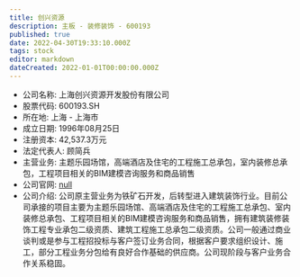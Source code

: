 ```yaml
---
title: 创兴资源
description: 主板 - 装修装饰 - 600193
published: true
date: 2022-04-30T19:33:10.000Z
tags: stock
editor: markdown
dateCreated: 2022-01-01T00:00:00.000Z
---
```


- 公司名称: 上海创兴资源开发股份有限公司
- 股票代码: 600193.SH
- 所在地: 上海 - 上海市
- 成立日期: 1996年08月25日
- 注册资本: 42,537.3万元
- 法定代表人: 顾简兵
- 主营业务: 主题乐园场馆，高端酒店及住宅的工程施工总承包，室内装修总承包，工程项目相关的BIM建模咨询服务和商品销售
- 公司官网: [null](null)
- 公司介绍: 公司原主营业务为铁矿石开发，后转型进入建筑装饰行业。目前公司承接的项目主要为主题乐园场馆、高端酒店及住宅的工程施工总承包、室内装修总承包、工程项目相关的BIM建模咨询服务和商品销售，拥有建筑装修装饰工程专业承包二级资质、建筑工程施工总承包二级资质。公司一般通过商业谈判或是参与工程招投标与客户签订业务合同，根据客户要求组织设计、施工，部分工程业务分包给有良好合作基础的供应商。公司现阶段与客户业务合作关系稳固。


